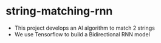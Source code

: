 # string-matching-rnn
- This project develops an AI algorithm to
match 2 strings
- We use Tensorflow to build a Bidirectional RNN model
